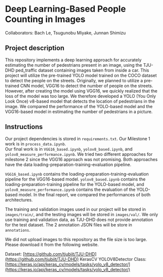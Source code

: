 # Deep Learning-Based People Counting in Images

Collaborators: Bach Le, Tsugunobu Miyake, Junnan Shimizu

## Project description
This repository implements a deep learning approach for accurately estimating the number of pedestrians present in an image, using the TJU-DHD ped_traffic dataset containing images taken from inside a car. This project will utilize the pre-trained YOLO model trained on the COCO dataset to detect the people on the streets. Originally, we planned to utilize a pre-trained CNN model, VGG16 to detect the number of people on the streets. However, after creating the model using VGG16, we quickly realized that the loss of the model was too large. We therefore developed a YOLO (You Only Look Once) v8-based model that detects the location of pedestrians in the image. We compared the performance of the YOLO-based model and the VGG16-based model in estimating the number of pedestrians in a picture.

## Instructions
Our project dependencies is stored in `requirements.txt`.
Our Milestone 1 work is in `process_data.ipynb`. \
Our final work is in `VGG16_based.ipynb`, `yolov8_based.ipynb`, and `yolov8_measure_performance.ipynb`. We tried two different approaches for milestone 2 since the VGG16 approach was not promising. Both approaches have the data loading-preparation-training-evaluation pipeline. 

`VGG16_based.ipynb` contains the loading-preparation-training-evaluation pipeline for the VGG16-based model. `yolov8_based.ipynb` contains the loading-preparation-training pipeline for the YOLO-based model, and `yolov8_measure_performance.ipynb` contains the evaluation of the YOLO-based model. In the final report, we compared the performances of both architectures.

The training and validation images used in our project will be stored in `images/train/`, and the testing images will be stored in `images/val/`. We only use training and validation data, as TJU-DHD does not provide annotation for the test dataset. The 2 annotation JSON files will be store in `annotations`.

We did not upload images to this repository as the file size is too large. Please download it from the following website.

Dataset: [https://github.com/tjubiit/TJU-DHD](https://github.com/tjubiit/TJU-DHD)
KerasCV YOLOV8Detector Class: [https://keras.io/api/keras_cv/models/tasks/yolo_v8_detector/](https://keras.io/api/keras_cv/models/tasks/yolo_v8_detector/)
